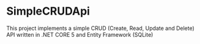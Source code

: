 # SimpleCRUDApi
This project implements a simple CRUD (Create, Read, Update and Delete) API written in .NET CORE 5 and Entity Framework (SQLite)
